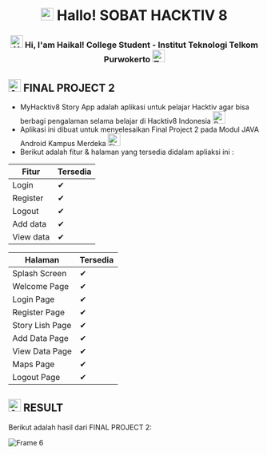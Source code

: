 <h1 align="center"> <img src="https://raw.githubusercontent.com/Tarikul-Islam-Anik/Animated-Fluent-Emojis/master/Emojis/Travel%20and%20places/Sun%20with%20Face.png" alt="Sun with Face" width="25" height="25" /> Hallo! SOBAT HACKTIV 8 </h1>

<h3 align="center"> 
    <img src="https://raw.githubusercontent.com/Tarikul-Islam-Anik/Animated-Fluent-Emojis/master/Emojis/Hand%20gestures/Hand%20with%20Fingers%20Splayed%20Medium-Light%20Skin%20Tone.png" alt="Hand with Fingers Splayed Medium-Light Skin Tone" width="25" height="25" /></a> Hi, I'am Haikal! College Student - Institut Teknologi Telkom Purwokerto <img src="https://raw.githubusercontent.com/Tarikul-Islam-Anik/Animated-Fluent-Emojis/master/Emojis/People/Technologist.png" alt="Technologist" width="25" height="25" /> 
</h3> 

## <img src="https://raw.githubusercontent.com/Tarikul-Islam-Anik/Animated-Fluent-Emojis/master/Emojis/Travel%20and%20places/Alarm%20Clock.png" alt="Alarm Clock" width="25" height="25" /> FINAL PROJECT 2
 - MyHacktiv8 Story App adalah aplikasi untuk pelajar Hacktiv agar bisa berbagi pengalaman selama belajar di Hacktiv8 Indonesia <img src="https://raw.githubusercontent.com/Tarikul-Islam-Anik/Animated-Fluent-Emojis/master/Emojis/Smilies/Beating%20Heart.png" alt="Beating Heart" width="25" height="25" />
 - Aplikasi ini dibuat untuk menyelesaikan Final Project 2 pada Modul JAVA Android Kampus Merdeka <img src="https://raw.githubusercontent.com/Tarikul-Islam-Anik/Telegram-Animated-Emojis/main/Flags/Flag%20Monaco.webp" alt="Flag Monaco" width="25" height="25" />
 - Berikut adalah fitur & halaman yang tersedia didalam apliaksi ini :

| Fitur             | Tersedia                                                               |
| ----------------- | ------------------------------------------------------------------ |
| Login | ✔ |
| Register | ✔ |
| Logout | ✔ |
| Add data | ✔ |
| View data | ✔ |

| Halaman             | Tersedia                                                               |
| ----------------- | ------------------------------------------------------------------ |
| Splash Screen | ✔ |
| Welcome Page | ✔ |
| Login Page | ✔ |
| Register Page | ✔ |
| Story Lish Page | ✔ |
| Add Data Page | ✔ |
| View Data Page | ✔ |
| Maps Page | ✔ |
| Logout Page | ✔ |


## <img src="https://raw.githubusercontent.com/Tarikul-Islam-Anik/Animated-Fluent-Emojis/master/Emojis/Hand%20gestures/Anatomical%20Heart.png" alt="Anatomical Heart" width="25" height="25" /> RESULT 
Berikut adalah hasil dari FINAL PROJECT 2:

![Frame 6](https://github.com/HaikalFaruq/FinalProject2-HacktivStoryApp/assets/50310521/9404115b-6638-4752-88b3-c7b9499bbad0)

</h3> 
